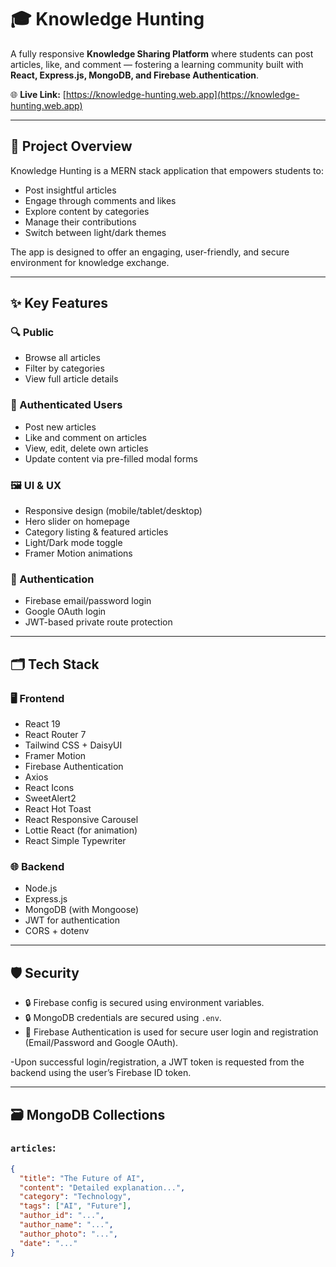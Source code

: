 # 🎓 Knowledge Hunting

A fully responsive **Knowledge Sharing Platform** where students can post articles, like, and comment — fostering a learning community built with **React, Express.js, MongoDB, and Firebase Authentication**.

🌐 **Live Link:** [https://knowledge-hunting.web.app](https://knowledge-hunting.web.app)

---

## 🚀 Project Overview

Knowledge Hunting is a MERN stack application that empowers students to:
- Post insightful articles
- Engage through comments and likes
- Explore content by categories
- Manage their contributions
- Switch between light/dark themes

The app is designed to offer an engaging, user-friendly, and secure environment for knowledge exchange.

---

## ✨ Key Features

### 🔍 Public
- Browse all articles
- Filter by categories
- View full article details

### 🔐 Authenticated Users
- Post new articles
- Like and comment on articles
- View, edit, delete own articles
- Update content via pre-filled modal forms

### 🖼 UI & UX
- Responsive design (mobile/tablet/desktop)
- Hero slider on homepage
- Category listing & featured articles
- Light/Dark mode toggle
- Framer Motion animations

### 🔐 Authentication
- Firebase email/password login
- Google OAuth login
- JWT-based private route protection

---

## 🗂️ Tech Stack

### 🖥️ Frontend
- React 19
- React Router 7
- Tailwind CSS + DaisyUI
- Framer Motion
- Firebase Authentication
- Axios
- React Icons
- SweetAlert2
- React Hot Toast
- React Responsive Carousel
- Lottie React (for animation)
- React Simple Typewriter

### 🌐 Backend
- Node.js
- Express.js
- MongoDB (with Mongoose)
- JWT for authentication
- CORS + dotenv

---

## 🛡️ Security

- 🔒 Firebase config is secured using environment variables.
- 🔒 MongoDB credentials are secured using `.env`.
- 🔐 Firebase Authentication is used for secure user login and registration (Email/Password and Google OAuth).

-Upon successful login/registration, a JWT token is requested from the backend using the user’s Firebase ID token.

---

## 🗃️ MongoDB Collections

### `articles`:
```json
{
  "title": "The Future of AI",
  "content": "Detailed explanation...",
  "category": "Technology",
  "tags": ["AI", "Future"],
  "author_id": "...",
  "author_name": "...",
  "author_photo": "...",
  "date": "..."
}

